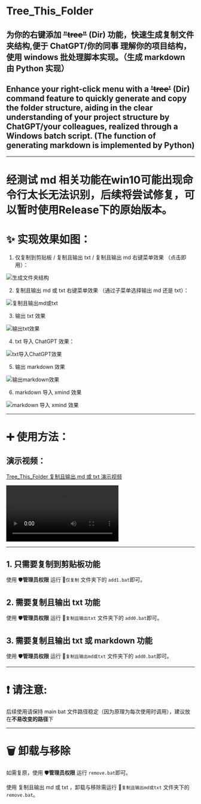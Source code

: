 # Tree_This_Folder

## 为你的右键添加 ~~"tree"~~ (Dir) 功能，快速生成复制文件夹结构,便于 ChatGPT/你的同事 理解你的项目结构，使用 windows 批处理脚本实现。（生成 markdown 由 Python 实现）

## Enhance your right-click menu with a ~~'tree'~~ (Dir) command feature to quickly generate and copy the folder structure, aiding in the clear understanding of your project structure by ChatGPT/your colleagues, realized through a Windows batch script. (The function of generating markdown is implemented by Python)

---
# 经测试 md 相关功能在win10可能出现命令行太长无法识别，后续将尝试修复，可以暂时使用Release下的原始版本。

# ✨ 实现效果如图：

1. 仅复制到剪贴板 / 复制且输出 txt / 复制且输出 md 右键菜单效果 （点击即用）：

![生成文件夹结构](assets/%E7%94%9F%E6%88%90%E6%96%87%E4%BB%B6%E5%A4%B9%E7%BB%93%E6%9E%84.png)

2. 复制且输出 md 或 txt 右键菜单效果 （通过子菜单选择输出 md 还是 txt）：

![复制且输出md或txt](assets/%E5%A4%8D%E5%88%B6%E4%B8%94%E8%BE%93%E5%87%BAmd%E6%88%96txt.png)

3. 输出 txt 效果

![输出txt效果](assets/%E8%BE%93%E5%87%BAtxt%E6%95%88%E6%9E%9C.png)

4. txt 导入 ChatGPT 效果：

![txt导入ChatGPT效果](assets/txt%E5%AF%BC%E5%85%A5ChatGPT%E6%95%88%E6%9E%9C.png)

5. 输出 markdown 效果

![输出markdown效果](assets/%E8%BE%93%E5%87%BAmarkdown%E6%95%88%E6%9E%9C.png)

6. markdown 导入 xmind 效果

![markdown 导入 xmind 效果](assets/md%E5%AF%BC%E5%85%A5xmind%E6%95%88%E6%9E%9C.png)

---

# ➕ 使用方法：

## 演示视频：

[Tree_This_Folder 复制且输出 md 或 txt 演示视频](https://www.bilibili.com/video/BV1r5411B7FY/)

<video src="assets/%E5%A4%8D%E5%88%B6%E4%B8%94%E8%BE%93%E5%87%BAmd%E6%88%96txt.mp4" controls title="Title"></video>

---

## 1. 只需要复制到剪贴板功能

使用 🛡️**管理员权限** 运行 📁`仅复制` 文件夹下的 `add1.bat`即可。

## 2. 需要复制且输出 txt 功能

使用 🛡️**管理员权限** 运行 📁`复制且输出txt` 文件夹下的 `add0.bat`即可。

## 3. 需要复制且输出 txt 或 markdown 功能

使用 🛡️**管理员权限** 运行 📁`复制且输出md或txt` 文件夹下的 `add0.bat`即可。

---

# ❗ 请注意:

后续使用请保持 main bat 文件路径稳定（因为原理为每次使用时调用），建议放在**不易改变的路径**下

---

# 🗑️ 卸载与移除

如需复原，使用 🛡️**管理员权限** 运行 `remove.bat`即可。

使用 复制且输出 md 或 txt ，卸载与移除需运行 📁`复制且输出md或txt` 文件夹下的 `remove.bat`。
